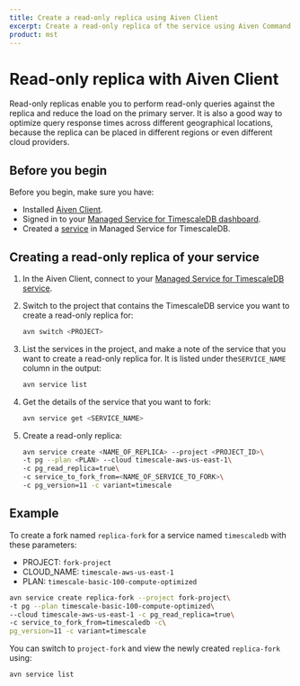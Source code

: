 ```yaml
---
title: Create a read-only replica using Aiven Client 
excerpt: Create a read-only replica of the service using Aiven Command Line tool for fully managed services on AWS, Azure, or GCP.
product: mst
---
```


# Read-only replica with Aiven Client

Read-only replicas enable you to perform read-only queries against the
replica and reduce the load on the primary server. It is also a
good way to optimize query response times across different geographical
locations, because the replica can be placed in different regions or
even different cloud providers.


## Before you begin

Before you begin, make sure you have: 

*   Installed [Aiven Client][aiven-client-install].
*   Signed in to your [Managed Service for TimescaleDB dashboard][mst-login].
*   Created a [service][create-service] in Managed Service for TimescaleDB.

<procedure>

## Creating a read-only replica of your service

1.  In the Aiven Client, connect to your
    [Managed Service for TimescaleDB service][aiven-client-mst].

1.  Switch to the project that contains the TimescaleDB service you want to
    create a read-only replica for:

    ```bash
    avn switch <PROJECT>
    ```

1.  List the services in the project, and make a note of the service that you
    want to create a read-only replica for. It is listed under the`SERVICE_NAME` column in
    the output:

    ```bash
    avn service list
    ```

1.  Get the details of the service that you want to fork:

    ```bash
    avn service get <SERVICE_NAME>
    ```

1.  Create a read-only replica:

    ```bash
    avn service create <NAME_OF_REPLICA> --project <PROJECT_ID>\
    -t pg --plan <PLAN> --cloud timescale-aws-us-east-1\
    -c pg_read_replica=true\
    -c service_to_fork_from=<NAME_OF_SERVICE_TO_FORK>\
    -c pg_version=11 -c variant=timescale
    ```

</procedure>

## Example

To create a fork named `replica-fork` for a service named `timescaledb` with these parameters:
* PROJECT: `fork-project`
* CLOUD_NAME: `timescale-aws-us-east-1`
* PLAN: `timescale-basic-100-compute-optimized` 

```bash
avn service create replica-fork --project fork-project\
-t pg --plan timescale-basic-100-compute-optimized\
--cloud timescale-aws-us-east-1 -c pg_read_replica=true\
-c service_to_fork_from=timescaledb -c\
pg_version=11 -c variant=timescale
```

You can switch to `project-fork` and view the newly created `replica-fork` using:

```bash
avn service list
```

[about-mst]: /mst/:currentVersion:/about-mst/
[aiven-client-install]: /mst/:currentVersion:/aiven-client/aiven-client-install/
[create-service]: /install/:currentVersion:/installation-mst/#create-your-first-service
[mst-login]: https://portal.managed.timescale.com
[aiven-client-mst]: /mst/:currentVersion:/aiven-client-install
